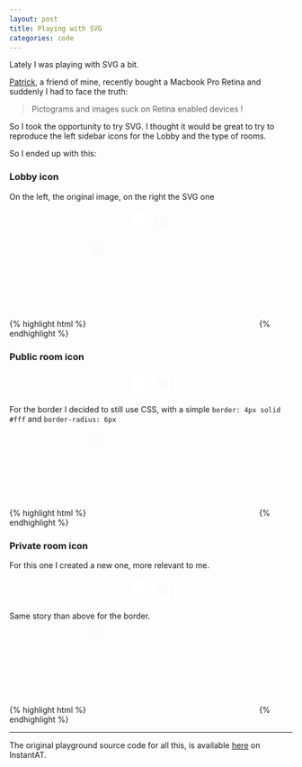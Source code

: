 ```yaml
---
layout: post
title: Playing with SVG
categories: code
---
```


<!-- excerpt start -->
Lately I was playing with SVG a bit.

[Patrick](http://twitter.com/patrickbrosset), a friend of mine, recently bought a Macbook Pro Retina
and suddenly I had to face the truth:

> Pictograms and images suck on Retina enabled devices !

So I took the opportunity to try SVG. I thought it would be great to try to reproduce
the left sidebar icons for the Lobby and the type of rooms.
<!-- excerpt end -->

So I ended up with this:

### Lobby icon

On the left, the original image, on the right the SVG one

<div style="background: url(/images/2013/05/background-sidebar-left.jpg) top left repeat; padding: 5px; text-align: center;">
    <style type="text/css"> .lobby {width: 32px; height: 32px; } </style>
	<img src="/images/2013/05/lobby.png" />
	<svg class="lobby">
		<line stroke-dasharray="4,2,28" x1="6" y1="10" x2="26" y2="10" stroke="#f9f9f9" stroke-width="4"/>
    	<line stroke-dasharray="4,2,28" x1="6" y1="16" x2="26" y2="16" stroke="#f9f9f9" stroke-width="4"/>
    	<line stroke-dasharray="4,2,28" x1="6" y1="22" x2="26" y2="22" stroke="#f9f9f9" stroke-width="4"/>
	</svg>
</div>

{% highlight html %}
<svg>
	<line stroke-dasharray="4,2,28" x1="6" y1="10" x2="26" y2="10" stroke="#f9f9f9" stroke-width="4"/>
    <line stroke-dasharray="4,2,28" x1="6" y1="16" x2="26" y2="16" stroke="#f9f9f9" stroke-width="4"/>
    <line stroke-dasharray="4,2,28" x1="6" y1="22" x2="26" y2="22" stroke="#f9f9f9" stroke-width="4"/>
</svg>
{% endhighlight %}

### Public room icon

<div style="background: url(/images/2013/05/background-sidebar-left.jpg) top left repeat; padding: 5px; text-align: center;">
	<style type="text/css"> .public_room { width: 24px; height: 24px; border: 4px solid #fff; border-radius: 6px; } </style>
	<img src="/images/2013/05/group-room.png" />
	<svg class="public_room">
		<line stroke-dasharray="4,2,4,2,4" x1="4" y1="6" x2="20" y2="6" stroke="#f9f9f9" stroke-width="4"/>
		<line stroke-dasharray="4,2,4,2,4" x1="4" y1="12" x2="20" y2="12" stroke="#f9f9f9" stroke-width="4"/>
		<line stroke-dasharray="4,2,4,2,4" x1="4" y1="18" x2="20" y2="18" stroke="#f9f9f9" stroke-width="4"/>
	</svg>
</div>

For the border I decided to still use CSS, with a simple `border: 4px solid #fff` and `border-radius: 6px`

{% highlight html %}
<svg>
	<line stroke-dasharray="4,2,4,2,4" x1="4" y1="6" x2="20" y2="6" stroke="#f9f9f9" stroke-width="4"/>
	<line stroke-dasharray="4,2,4,2,4" x1="4" y1="12" x2="20" y2="12" stroke="#f9f9f9" stroke-width="4"/>
	<line stroke-dasharray="4,2,4,2,4" x1="4" y1="18" x2="20" y2="18" stroke="#f9f9f9" stroke-width="4"/>
</svg>
{% endhighlight %}

### Private room icon

For this one I created a new one, more relevant to me.

<div style="background: url(/images/2013/05/background-sidebar-left.jpg) top left repeat; padding: 5px; text-align: center;">
	<style type="text/css"> .private_room { width: 24px; height: 24px; border: 4px solid #fff; border-radius: 6px; } </style>
	<img src="/images/2013/05/private-room.png" />
	<svg class="private_room">
		<g>
			<line stroke-dasharray="4,2,4,2,4" x1="4" y1="6" x2="20" y2="6" stroke="#f9f9f9" stroke-width="4"/>
			<line stroke-dasharray="4,2,4,2,4" x1="4" y1="12" x2="20" y2="12" stroke="#f9f9f9" stroke-width="4" stroke-opacity="0.5"/>
			<line stroke-dasharray="4,2,4" x1="4" y1="18" x2="16" y2="18" stroke="#f9f9f9" stroke-width="4"/>
		</g>
    	<g opacity="0.5">
	    	<rect x="16" y="16" width="4" height="4" fill="#f9f9f9" />
		</g>
	</svg>
</div>

Same story than above for the border.

{% highlight html %}
<svg>
	<g>
		<line stroke-dasharray="4,2,4,2,4" x1="4" y1="6" x2="20" y2="6" stroke="#f9f9f9" stroke-width="4"/>
		<line stroke-dasharray="4,2,4,2,4" x1="4" y1="12" x2="20" y2="12" stroke="#f9f9f9" stroke-width="4" stroke-opacity="0.5"/>
		<line stroke-dasharray="4,2,4" x1="4" y1="18" x2="16" y2="18" stroke="#f9f9f9" stroke-width="4"/>
	</g>
    <g opacity="0.5">
    	<rect x="16" y="16" width="4" height="4" fill="#f9f9f9" />
	</g>
</svg>
{% endhighlight %}

----

The original playground source code for all this, is available [here](http://juliandescottes.github.io/instantat/#51934f39e4b051dece087679) on InstantAT.

